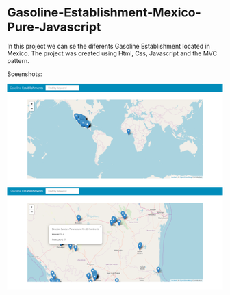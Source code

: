 # Gasoline-Establishment-Mexico-Pure-Javascript
In this project we can se the diferents Gasoline Establishment located in Mexico.
The project was created using Html, Css, Javascript and the MVC pattern.

Sceenshots:

![](images/screenshots/Screenshot_1.png)
![](images/screenshots/Screenshot_2.png)
